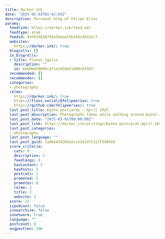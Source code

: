 ```yaml
---
title: Darker Ink
date: "2025-05-03T01:42:54Z"
description: Personal blog of Felipe Erias
params:
  feedlink: https://darker.ink/feed.xml
  feedtype: atom
  feedid: 947635830745e2beaaf5b350c49332c7
  websites:
    https://darker.ink/: true
  blogrolls: []
  in_blogrolls:
  - title: Planet Igalia
    description: ""
    id: 6eb0bd50806ca71e195eb21d88c93507
  recommended: []
  recommender: []
  categories:
  - photography
  relme:
    https://darker.ink/: true
    https://floss.social/@felipeerias: true
    https://github.com/felipeerias/: true
  last_post_title: Kyoto postcards — April 2025
  last_post_description: Photographs taken while walking around Kyoto in spring.
  last_post_date: "2025-05-01T00:00:00Z"
  last_post_link: https://darker.ink/writings/Kyoto-postcards-April-2025
  last_post_categories:
  - photography
  last_post_language: ""
  last_post_guid: 1a80e4342bba2cce2e2d7c213f5d6818
  score_criteria:
    cats: 0
    description: 3
    feedlangs: 0
    hasContent: 3
    hasPosts: 3
    postcats: 1
    promoted: 5
    promotes: 0
    relme: 2
    title: 3
    website: 2
  score: 22
  ispodcast: false
  isnoarchive: false
  innetwork: true
  language: ""
  postcount: 8
  avgpostlen: 296
---
```

